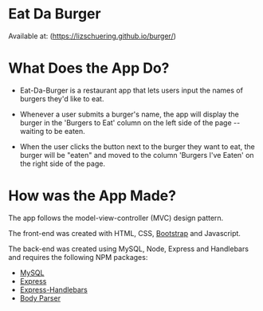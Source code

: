 # Eat Da Burger

Available at: (https://lizschuering.github.io/burger/)

# What Does the App Do?

* Eat-Da-Burger is a restaurant app that lets users input the names of burgers they'd like to eat.

* Whenever a user submits a burger's name, the app will display the burger in the 'Burgers to Eat' column on the left side of the page -- waiting to be eaten.

* When the user clicks the button next to the burger they want to eat, the burger will be "eaten" and moved to the column 'Burgers I've Eaten' on the right side of the page.

# How was the App Made?

The app follows the model-view-controller (MVC) design pattern. 

The front-end was created with HTML, CSS, [Bootstrap](https://getbootstrap.com/) and Javascript.

The back-end was created using MySQL, Node, Express and Handlebars and requires the following NPM packages:

* [MySQL](https://www.npmjs.com/package/mysql)
* [Express](https://www.npmjs.com/package/express)
* [Express-Handlebars](https://www.npmjs.com/package/express-handlebars)
* [Body Parser](https://www.npmjs.com/package/body-parser)
